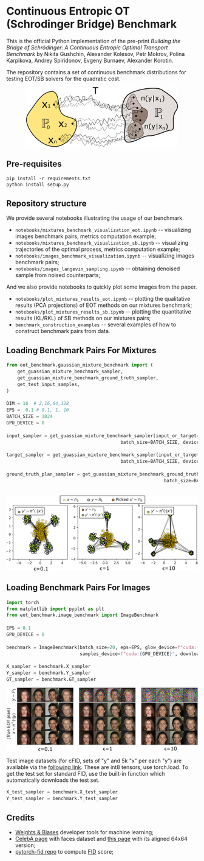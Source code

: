 # Continuous Entropic OT (Schrodinger Bridge) Benchmark

This is the official Python implementation of the pre-print *Building the Bridge of Schrödinger:
A Continuous Entropic Optimal Transport Benchmark* by Nikita Gushchin, Alexander Kolesov, Petr Mokrov, Polina Karpikova, Andrey Spiridonov, Evgeny Burnaev, Alexander Korotin.

The repository contains a set of continuous benchmark distributions for testing EOT/SB solvers for the quadratic cost.

<p align="center"><img src="pics/schrodinger_bridge.png" width="400" /></p>

## Pre-requisites
```console
pip install -r requirements.txt
python install setup.py
```

## Repository structure
We provide several notebooks illustrating the usage of our benchmark.
- `notebooks/mixtures_benchmark_visualization_eot.ipynb` -- visualizing images benchmark pairs, metrics computation example;
- `notebooks/mixtures_benchmark_visualization_sb.ipynb` -- visualizing trajectories of the optimal process, metrics computation example;
- `notebooks/images_benchmark_visualization.ipynb` -- visualizing images benchmark pairs;
- `notebooks/images_langevin_sampling.ipynb` -- obtaining denoised sample from noised counterparts;

And we also provide notebooks to quickly plot some images from the paper.
- `notebooks/plot_mixtures_results_eot.ipynb` -- plotting the qualitative results (PCA projections) of EOT methods on our mixtures benchmark;
- `notebooks/plot_mixtures_results_sb.ipynb` -- plotting the quantitative results (KL/RKL) of SB methods on our mixtures pairs;
- `benchmark_construction_examples` -- several examples of how to construct benchmark pairs from data.

## Loading Benchmark Pairs For Mixtures
```python
from eot_benchmark.gaussian_mixture_benchmark import (
    get_guassian_mixture_benchmark_sampler,
    get_guassian_mixture_benchmark_ground_truth_sampler, 
    get_test_input_samples,
)

DIM = 16  # 2,16,64,128
EPS =  0.1 # 0.1, 1, 10
BATCH_SIZE = 1024
GPU_DEVICE = 0

input_sampler = get_guassian_mixture_benchmark_sampler(input_or_target="input", dim=DIM, eps=EPS,
                                          batch_size=BATCH_SIZE, device=f"cuda:{GPU_DEVICE}", download=True)

target_sampler = get_guassian_mixture_benchmark_sampler(input_or_target="target", dim=DIM, eps=EPS,
                                          batch_size=BATCH_SIZE, device=f"cuda:{GPU_DEVICE}", download=True)

ground_truth_plan_sampler = get_guassian_mixture_benchmark_ground_truth_sampler(dim=DIM,eps=EPS,
                                                          batch_size=BATCH_SIZE , device=f"cuda:{GPU_DEVICE}",
                                                                                download=True)
```

<p align="center"><img src="pics/mixtures_benchmark.png" width="800" /></p>

## Loading Benchmark Pairs For Images
```python
import torch
from matplotlib import pyplot as plt
from eot_benchmark.image_benchmark import ImageBenchmark

EPS = 0.1
GPU_DEVICE = 0

benchmark = ImageBenchmark(batch_size=20, eps=EPS, glow_device=f"cuda:{GPU_DEVICE}",
                           samples_device=f"cuda:{GPU_DEVICE}", download=False)

X_sampler = benchmark.X_sampler
Y_sampler = benchmark.Y_sampler
GT_sampler = benchmark.GT_sampler
```

<p align="center"><img src="pics/images_benchmark.png" width="800" /></p>

Test image datasets (for cFID, sets of "y" and 5k "x" per each "y") are available via the [following link](https://disk.yandex.ru/d/iylrmxv5kHzQMQ). These are int8 tensors, use torch.load. To get the test set for standard FID, use the built-in function which automatically downloads the test set.

```python
X_test_sampler = benchmark.X_test_sampler
Y_test_sampler = benchmark.Y_test_sampler
```

## Credits
- [Weights & Biases](https://wandb.ai) developer tools for machine learning;
- [CelebA page](http://mmlab.ie.cuhk.edu.hk/projects/CelebA.html) with faces dataset and [this page](https://www.kaggle.com/jessicali9530/celeba-dataset) with its aligned 64x64 version;
- [pytorch-fid repo](https://github.com/mseitzer/pytorch-fid) to compute [FID](https://arxiv.org/abs/1706.08500) score;
